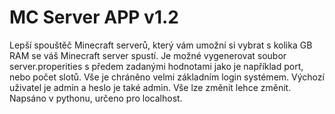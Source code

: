 # MC Server APP v1.2
Lepší spouštěč Minecraft serverů, který vám umožní si vybrat s kolika GB RAM se váš Minecraft server spustí. Je možné vygenerovat soubor server.properities s předem zadanými hodnotami jako je například port, nebo počet slotů. Vše je chráněno velmi základním login systémem. Výchozí uživatel je admin a heslo je také admin. Vše lze změnit lehce změnit. Napsáno v pythonu, určeno pro localhost.
